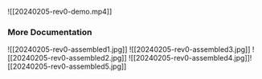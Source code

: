 ![[20240205-rev0-demo.mp4]]

### More Documentation
![[20240205-rev0-assembled1.jpg]]
![[20240205-rev0-assembled3.jpg]]
![[20240205-rev0-assembled2.jpg]]
![[20240205-rev0-assembled4.jpg]]![[20240205-rev0-assembled5.jpg]]